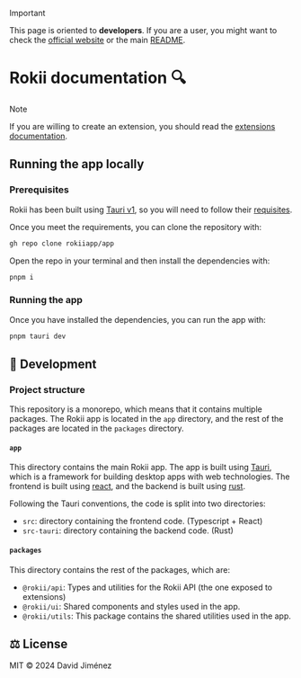 > [!IMPORTANT]  
> This page is oriented to **developers**. If you are a user, you might want
> to check the [official website](https://rokii.app) or the main [README](../README.md).

# Rokii documentation 🔍

> [!NOTE]
> If you are willing to create an extension,
> you should read the [extensions documentation](https://github.com/rokiiapp/developers).

## Running the app locally

### Prerequisites

Rokii has been built using [Tauri v1](https://tauri.app),
so you will need to follow their [requisites](https://tauri.app/v1/guides/getting-started/prerequisites).

Once you meet the requirements, you can clone the repository with:

```bash
gh repo clone rokiiapp/app
```

Open the repo in your terminal and then install the dependencies with:

```bash
pnpm i
```

### Running the app

Once you have installed the dependencies, you can run the app with:

```bash
pnpm tauri dev
```

## 🚀 Development

### Project structure

This repository is a monorepo, which means that it contains multiple packages.
The Rokii app is located in the `app` directory, and the rest of the packages are
located in the `packages` directory.

#### `app`

This directory contains the main Rokii app. The app is built using [Tauri](https://tauri.app),
which is a framework for building desktop apps with web technologies.
The frontend is built using [react](https://reactjs.org), and the backend is built
using [rust](https://www.rust-lang.org).

Following the Tauri conventions, the code is split into two directories:

- `src`: directory containing the frontend code. (Typescript + React)
- `src-tauri`: directory containing the backend code. (Rust)

#### `packages`

This directory contains the rest of the packages, which are:

- `@rokii/api`: Types and utilities for the Rokii API (the one exposed to extensions)
- `@rokii/ui`: Shared components and styles used in the app.
- `@rokii/utils`: This package contains the shared utilities used in the app.

## ⚖️ License

MIT © 2024 David Jiménez
